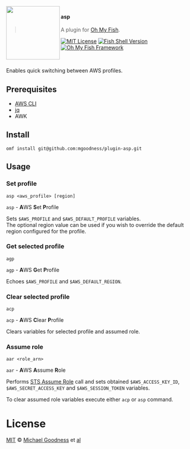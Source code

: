 <img src="https://cdn.rawgit.com/oh-my-fish/oh-my-fish/e4f1c2e0219a17e2c748b824004c8d0b38055c16/docs/logo.svg" align="left" width="144px" height="144px"/>

#### asp

> A plugin for [Oh My Fish][omf-link].

[![MIT License][license-badge]](/LICENSE)
[![Fish Shell Version][fish-badge]](https://fishshell.com)
[![Oh My Fish Framework][omf-badge]][omf-link]

<br/>

Enables quick switching between AWS profiles.

## Prerequisites

- [AWS CLI](https://aws.amazon.com/cli/)
- [jq](https://stedolan.github.io/jq/)
- AWK

## Install

```fish
omf install git@github.com:mgoodness/plugin-asp.git
```

## Usage

### Set profile

```fish
asp <aws_profile> [region]
```

`asp` - **A**WS **S**et **P**rofile

Sets `$AWS_PROFILE` and `$AWS_DEFAULT_PROFILE` variables.  
The optional region value can be used if you wish to override the default region
configured for the profile.

### Get selected profile

```fish
agp
```

`agp` - **A**WS **G**et **P**rofile

Echoes `$AWS_PROFILE` and `$AWS_DEFAULT_REGION`.

### Clear selected profile

```fish
acp
```

`acp` - **A**WS **C**lear **P**rofile

Clears variables for selected profile and assumed role.

### Assume role

```fish
aar <role_arn>
```

`aar` - **A**WS **A**ssume **R**ole

Performs [STS Assume Role](https://docs.aws.amazon.com/cli/latest/reference/sts/assume-role.html) call
and sets obtained `$AWS_ACCESS_KEY_ID`, `$AWS_SECRET_ACCESS_KEY`
and `$AWS_SESSION_TOKEN` variables.

To clear assumed role variables execute either `acp`
or `asp` command.

# License

[MIT][mit] © [Michael Goodness][author] et [al][contributors]


[mit]:            https://opensource.org/licenses/MIT
[author]:         https://github.com/mgoodness
[contributors]:   https://github.com/mgoodness/plugin-asp/graphs/contributors
[omf-link]:       https://www.github.com/oh-my-fish/oh-my-fish

[license-badge]:  https://img.shields.io/badge/license-MIT-007EC7.svg?style=flat-square
[fish-badge]:     https://img.shields.io/badge/fish-v2.2.0-007EC7.svg?style=flat-square
[omf-badge]:     https://img.shields.io/badge/Oh%20My%20Fish-Framework-007EC7.svg?style=flat-square
